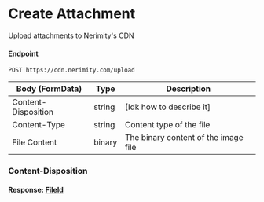 # Create Attachment
Upload attachments to Nerimity's CDN
#### Endpoint
```
POST https://cdn.nerimity.com/upload
```


| Body (FormData)       | Type      | Description                               |
| --------------------- | --------- | ----------------------------------------- |
| Content-Disposition   | string    | [Idk how to describe it]                     |
| Content-Type          | string    | Content type of the file                  |
| File Content          | binary    | The binary content of the image file      |

### Content-Disposition


#### Response: [FileId](/types/FileId.md)